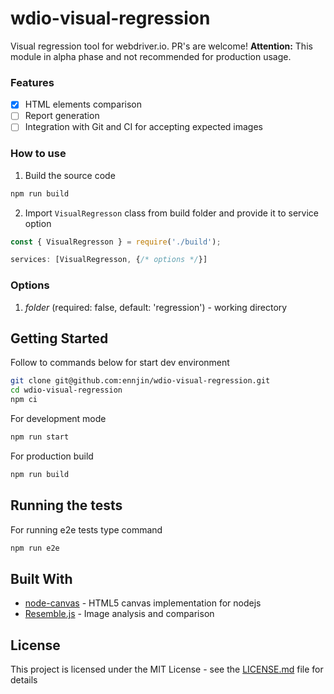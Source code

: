 # wdio-visual-regression
Visual regression tool for webdriver.io. PR's are welcome!
**Attention:** This module in alpha phase and not recommended for production usage.

### Features
- [x] HTML elements comparison
- [ ] Report generation
- [ ] Integration with Git and CI for accepting expected images

### How to use
1. Build the source code
```bash
npm run build
```
2. Import `VisualRegresson` class from build folder and provide it to service option
```js
const { VisualRegresson } = require('./build');

services: [VisualRegresson, {/* options */}]
```

### Options
1. *folder* (required: false, default: 'regression') - working directory

## Getting Started
Follow to commands below for start dev environment

```bash
git clone git@github.com:ennjin/wdio-visual-regression.git
cd wdio-visual-regression
npm ci
```
For development mode
```bash
npm run start
```
For production build
```bash
npm run build
```

## Running the tests
For running e2e tests type command
```bash
npm run e2e
```

## Built With
* [node-canvas](https://github.com/Automattic/node-canvas) - HTML5 canvas implementation for nodejs
* [Resemble.js](https://github.com/rsmbl/Resemble.js) - Image analysis and comparison

## License
This project is licensed under the MIT License - see the [LICENSE.md](LICENSE) file for details
